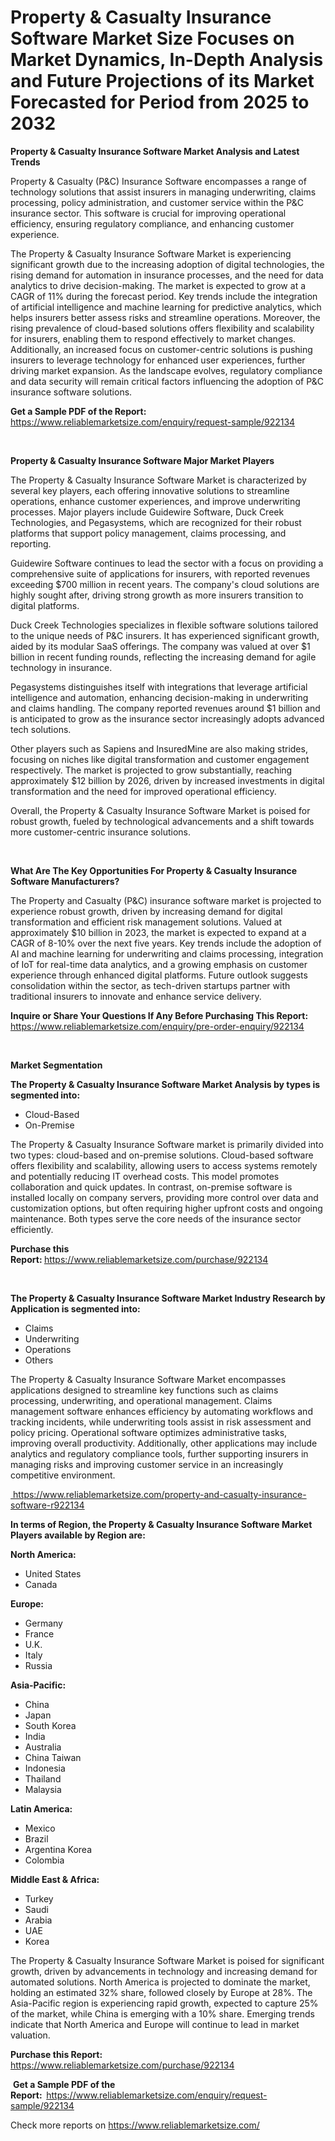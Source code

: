 <p><h1>Property & Casualty Insurance Software Market Size Focuses on Market Dynamics, In-Depth Analysis and Future Projections of its Market Forecasted for Period from 2025 to 2032</h1></p><p><strong>Property & Casualty Insurance Software Market Analysis and Latest Trends</strong></p>
<p><p>Property & Casualty (P&C) Insurance Software encompasses a range of technology solutions that assist insurers in managing underwriting, claims processing, policy administration, and customer service within the P&C insurance sector. This software is crucial for improving operational efficiency, ensuring regulatory compliance, and enhancing customer experience.</p><p>The Property & Casualty Insurance Software Market is experiencing significant growth due to the increasing adoption of digital technologies, the rising demand for automation in insurance processes, and the need for data analytics to drive decision-making. The market is expected to grow at a CAGR of 11% during the forecast period. Key trends include the integration of artificial intelligence and machine learning for predictive analytics, which helps insurers better assess risks and streamline operations. Moreover, the rising prevalence of cloud-based solutions offers flexibility and scalability for insurers, enabling them to respond effectively to market changes. Additionally, an increased focus on customer-centric solutions is pushing insurers to leverage technology for enhanced user experiences, further driving market expansion. As the landscape evolves, regulatory compliance and data security will remain critical factors influencing the adoption of P&C insurance software solutions.</p></p>
<p><strong>Get a Sample PDF of the Report:&nbsp;</strong> <a href="https://www.reliablemarketsize.com/enquiry/request-sample/922134?utm_campaign=2003&utm_medium=2&utm_source=Github&utm_content=ia&utm_term=07032025&utm_id=property-casualty-insurance-software">https://www.reliablemarketsize.com/enquiry/request-sample/922134</a></p>
<p>&nbsp;</p>
<p><strong>Property & Casualty Insurance Software Major Market Players</strong></p>
<p><p>The Property & Casualty Insurance Software Market is characterized by several key players, each offering innovative solutions to streamline operations, enhance customer experiences, and improve underwriting processes. Major players include Guidewire Software, Duck Creek Technologies, and Pegasystems, which are recognized for their robust platforms that support policy management, claims processing, and reporting.</p><p>Guidewire Software continues to lead the sector with a focus on providing a comprehensive suite of applications for insurers, with reported revenues exceeding $700 million in recent years. The company's cloud solutions are highly sought after, driving strong growth as more insurers transition to digital platforms.</p><p>Duck Creek Technologies specializes in flexible software solutions tailored to the unique needs of P&C insurers. It has experienced significant growth, aided by its modular SaaS offerings. The company was valued at over $1 billion in recent funding rounds, reflecting the increasing demand for agile technology in insurance.</p><p>Pegasystems distinguishes itself with integrations that leverage artificial intelligence and automation, enhancing decision-making in underwriting and claims handling. The company reported revenues around $1 billion and is anticipated to grow as the insurance sector increasingly adopts advanced tech solutions.</p><p>Other players such as Sapiens and InsuredMine are also making strides, focusing on niches like digital transformation and customer engagement respectively. The market is projected to grow substantially, reaching approximately $12 billion by 2026, driven by increased investments in digital transformation and the need for improved operational efficiency.</p><p>Overall, the Property & Casualty Insurance Software Market is poised for robust growth, fueled by technological advancements and a shift towards more customer-centric insurance solutions.</p></p>
<p>&nbsp;</p>
<p><strong>What Are The Key Opportunities For Property & Casualty Insurance Software Manufacturers?</strong></p>
<p><p>The Property and Casualty (P&C) insurance software market is projected to experience robust growth, driven by increasing demand for digital transformation and efficient risk management solutions. Valued at approximately $10 billion in 2023, the market is expected to expand at a CAGR of 8-10% over the next five years. Key trends include the adoption of AI and machine learning for underwriting and claims processing, integration of IoT for real-time data analytics, and a growing emphasis on customer experience through enhanced digital platforms. Future outlook suggests consolidation within the sector, as tech-driven startups partner with traditional insurers to innovate and enhance service delivery.</p></p>
<p><strong>Inquire or Share Your Questions If Any Before Purchasing This Report:</strong> <a href="https://www.reliablemarketsize.com/enquiry/pre-order-enquiry/922134?utm_campaign=2003&utm_medium=2&utm_source=Github&utm_content=ia&utm_term=07032025&utm_id=property-casualty-insurance-software">https://www.reliablemarketsize.com/enquiry/pre-order-enquiry/922134</a></p>
<p>&nbsp;</p>
<p><strong>Market Segmentation</strong></p>
<p><strong>The Property & Casualty Insurance Software Market Analysis by types is segmented into:</strong></p>
<p><ul><li>Cloud-Based</li><li>On-Premise</li></ul></p>
<p><p>The Property & Casualty Insurance Software market is primarily divided into two types: cloud-based and on-premise solutions. Cloud-based software offers flexibility and scalability, allowing users to access systems remotely and potentially reducing IT overhead costs. This model promotes collaboration and quick updates. In contrast, on-premise software is installed locally on company servers, providing more control over data and customization options, but often requiring higher upfront costs and ongoing maintenance. Both types serve the core needs of the insurance sector efficiently.</p></p>
<p><strong>Purchase this Report:&nbsp;</strong><a href="https://www.reliablemarketsize.com/purchase/922134?utm_campaign=2003&utm_medium=2&utm_source=Github&utm_content=ia&utm_term=07032025&utm_id=property-casualty-insurance-software">https://www.reliablemarketsize.com/purchase/922134</a></p>
<p>&nbsp;</p>
<p><strong>The Property & Casualty Insurance Software Market Industry Research by Application is segmented into:</strong></p>
<p><ul><li>Claims</li><li>Underwriting</li><li>Operations</li><li>Others</li></ul></p>
<p><p>The Property & Casualty Insurance Software Market encompasses applications designed to streamline key functions such as claims processing, underwriting, and operational management. Claims management software enhances efficiency by automating workflows and tracking incidents, while underwriting tools assist in risk assessment and policy pricing. Operational software optimizes administrative tasks, improving overall productivity. Additionally, other applications may include analytics and regulatory compliance tools, further supporting insurers in managing risks and improving customer service in an increasingly competitive environment.</p></p>
<p><a href="https://www.reliablemarketsize.com/property-and-casualty-insurance-software-r922134?utm_campaign=2003&utm_medium=2&utm_source=Github&utm_content=ia&utm_term=07032025&utm_id=property-casualty-insurance-software">&nbsp;https://www.reliablemarketsize.com/property-and-casualty-insurance-software-r922134</a></p>
<p><strong>In terms of Region, the Property & Casualty Insurance Software Market Players available by Region are:</strong></p>
<p>
    <p> <strong> North America: </strong>
        <ul>
            <li>United States</li>
            <li>Canada</li>
        </ul>
        </p> 
    <p> <strong> Europe: </strong>
        <ul>
            <li>Germany</li>
            <li>France</li>
            <li>U.K.</li>
            <li>Italy</li>
            <li>Russia</li>
        </ul>
        </p> 
    <p> <strong> Asia-Pacific: </strong>
        <ul>
            <li>China</li>
            <li>Japan</li>
            <li>South Korea</li>
            <li>India</li>
            <li>Australia</li>
            <li>China Taiwan</li>
            <li>Indonesia</li>
            <li>Thailand</li>
            <li>Malaysia</li>
        </ul>
        </p> 
    <p> <strong> Latin America: </strong>
        <ul>
            <li>Mexico</li>
            <li>Brazil</li>
            <li>Argentina Korea</li>
            <li>Colombia</li>
        </ul>
        </p> 
    <p> <strong> Middle East & Africa: </strong>
        <ul>
            <li>Turkey</li>
            <li>Saudi</li>
            <li>Arabia</li>
            <li>UAE</li>
            <li>Korea</li>
        </ul>
    </p>
    </p>
<p><p>The Property & Casualty Insurance Software Market is poised for significant growth, driven by advancements in technology and increasing demand for automated solutions. North America is projected to dominate the market, holding an estimated 32% share, followed closely by Europe at 28%. The Asia-Pacific region is experiencing rapid growth, expected to capture 25% of the market, while China is emerging with a 10% share. Emerging trends indicate that North America and Europe will continue to lead in market valuation.</p></p>
<p><strong>Purchase this Report: </strong><a href="https://www.reliablemarketsize.com/purchase/922134?utm_campaign=2003&utm_medium=2&utm_source=Github&utm_content=ia&utm_term=07032025&utm_id=property-casualty-insurance-software">https://www.reliablemarketsize.com/purchase/922134</a></p>
<p>&nbsp;<strong>Get a Sample PDF of the Report:&nbsp;&nbsp;</strong><a href="https://www.reliablemarketsize.com/enquiry/request-sample/922134?utm_campaign=2003&utm_medium=2&utm_source=Github&utm_content=ia&utm_term=07032025&utm_id=property-casualty-insurance-software">https://www.reliablemarketsize.com/enquiry/request-sample/922134</a></p>
<p><strong></strong></p>
<p>Check more reports on <a href="https://www.reliablemarketsize.com/?utm_campaign=2003&utm_medium=2&utm_source=Github&utm_content=ia&utm_term=07032025&utm_id=property-casualty-insurance-software">https://www.reliablemarketsize.com/</a></p>